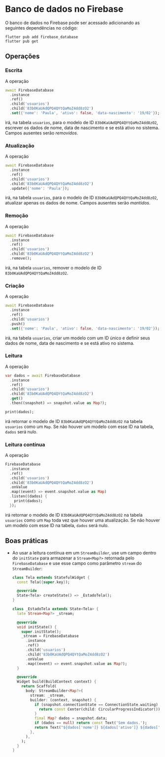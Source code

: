 # Banco de dados no Firebase

O banco de dados no Firebase pode ser acessado adicionando as seguintes dependências no código:

```shell
flutter pub add firebase_database
flutter pub get
```

## Operações

### Escrita

A operação

```dart
await FirebaseDatabase
  .instance
  .ref()
  .child('usuarios')
  .child('83b0KaUAdQPQ4QYtQaMoZ4dd8zO2')
  .set({'nome': 'Paula', 'ativo': false, 'data-nascimento': '19/02'});
```

irá, na tabela `usuarios`, para o modelo de ID `83b0KaUAdQPQ4QYtQaMoZ4dd8zO2`, escrever
os dados de nome, data de nascimento e se está ativo no sistema. Campos ausentes serão *removidos*.

### Atualização

A operação

```dart
await FirebaseDatabase
  .instance
  .ref()
  .child('usuarios')
  .child('83b0KaUAdQPQ4QYtQaMoZ4dd8zO2')
  .update({'nome': 'Paula'});
```

irá, na tabela `usuarios`, para o modelo de ID `83b0KaUAdQPQ4QYtQaMoZ4dd8zO2`, atualizar
apenas os dados de nome. Campos ausentes serão *mantidos*.

### Remoção

A operação

```dart
await FirebaseDatabase
  .instance
  .ref()
  .child('usuarios')
  .child('83b0KaUAdQPQ4QYtQaMoZ4dd8zO2')
  .remove();
```

irá, na tabela `usuarios`, remover o modelo de ID `83b0KaUAdQPQ4QYtQaMoZ4dd8zO2`.

### Criação

A operação

```dart
await FirebaseDatabase
  .instance
  .ref()
  .child('usuarios')
  .push()
  .set({'nome': 'Paula', 'ativo': false, 'data-nascimento': '19/02'});
```

irá, na tabela `usuarios`, criar um modelo com um ID único e definir seus dados de 
nome, data de nascimento e se está ativo no sistema.

### Leitura

A operação

```dart
var dados = await FirebaseDatabase
  .instance
  .ref()
  .child('usuarios')
  .child('83b0KaUAdQPQ4QYtQaMoZ4dd8zO2')
  .get()
  .then((snapshot) => snapshot.value as Map?);

print(dados);
```

irá retornar o modelo de ID `83b0KaUAdQPQ4QYtQaMoZ4dd8zO2` na tabela `usuarios` como um `Map`.
Se não houver um modelo com esse ID na tabela, `dados` será nulo.

### Leitura contínua

A operação

```dart
FirebaseDatabase
  .instance
  .ref()
  .child('usuarios')
  .child('83b0KaUAdQPQ4QYtQaMoZ4dd8zO2')
  .onValue
  .map((event) => event.snapshot.value as Map)
  .listen((dados) {
    print(dados);
  });
```

irá retornar o modelo de ID `83b0KaUAdQPQ4QYtQaMoZ4dd8zO2` na tabela `usuarios` como um `Map`
toda vez que houver uma atualização. Se não houver um modelo com esse ID na tabela, `dados` será nulo.

## Boas práticas

- Ao usar a leitura contínua em um `StreamBuilder`, use um campo dentro do `initState` para armazenar
  a `Stream<Map?>` retornada pelo `FirebaseDatabase` e use esse campo como parâmetro `stream` do `StreamBuilder`:

  ```dart
  class Tela extends StatefulWidget {
    const Tela({super.key});

    @override
    State<Tela> createState() => _EstadoTela();
  }

  class _EstadoTela extends State<Tela> {
    late Stream<Map?> _stream;

    @override
    void initState() {
      super.initState();
      _stream = FirebaseDatabase
        .instance
        .ref()
        .child('usuarios')
        .child('83b0KaUAdQPQ4QYtQaMoZ4dd8zO2')
        .onValue
        .map((event) => event.snapshot.value as Map?);
    }

    @override
    Widget build(BuildContext context) {
      return Scaffold(
        body: StreamBuilder<Map?>(
          stream: _stream,
          builder: (context, snapshot) {
            if (snapshot.connectionState == ConnectionState.waiting) {
              return const Center(child: CircularProgressIndicator());
            }
            final Map? dados = snapshot.data;
            if (dados == null) return const Text('Sem dados.');
            return Text("${dados['nome']} ${dados['ativo']} ${dados['data-nascimento']}");
          },
        ),
      );
    }
  }
  ```

